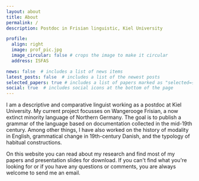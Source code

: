 ```yaml
---
layout: about
title: About
permalink: /
description: Postdoc in Frisian linguistic, Kiel University

profile:
  align: right
  image: prof_pic.jpg
  image_circular: false # crops the image to make it circular
  address: ISFAS

news: false  # includes a list of news items
latest_posts: false  # includes a list of the newest posts
selected_papers: true # includes a list of papers marked as "selected={true}"
social: true  # includes social icons at the bottom of the page
---
```


I am a descriptive and comparative linguist working as a postdoc at Kiel University. My current project focusses on Wangerooge Frisian, a now extinct minority language of Northern Germany. The goal is to publish a grammar of the language based on documentation collected in the mid-19th century. Among other things, I have also worked on the history of modality in English, grammatical change in 19th-century Danish, and the typology of habitual constructions.

On this website you can read about my research and find most of my papers and presentation slides for download. If you can't find what you're looking for or if you have any questions or comments, you are always welcome to send me an email.
